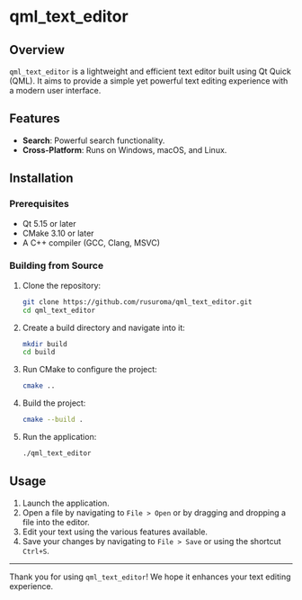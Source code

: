 # qml_text_editor
## Overview
`qml_text_editor` is a lightweight and efficient text editor built using Qt Quick (QML). It aims to provide a simple yet powerful text editing experience with a modern user interface.

## Features
- **Search**: Powerful search functionality.
- **Cross-Platform**: Runs on Windows, macOS, and Linux.

## Installation
### Prerequisites
- Qt 5.15 or later
- CMake 3.10 or later
- A C++ compiler (GCC, Clang, MSVC)

### Building from Source
1. Clone the repository:
    ```sh
    git clone https://github.com/rusuroma/qml_text_editor.git
    cd qml_text_editor
    ```

2. Create a build directory and navigate into it:
    ```sh
    mkdir build
    cd build
    ```

3. Run CMake to configure the project:
    ```sh
    cmake ..
    ```

4. Build the project:
    ```sh
    cmake --build .
    ```

5. Run the application:
    ```sh
    ./qml_text_editor
    ```

## Usage
1. Launch the application.
2. Open a file by navigating to `File > Open` or by dragging and dropping a file into the editor.
3. Edit your text using the various features available.
4. Save your changes by navigating to `File > Save` or using the shortcut `Ctrl+S`.

---

Thank you for using `qml_text_editor`! We hope it enhances your text editing experience.
